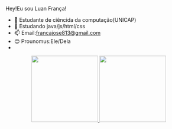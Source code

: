 Hey!Eu sou Luan França!
- 🔭 Estudante de ciêncida da computação(UNICAP)
- 🌱 Estudando java/js/html/css
- 📫 Email:francajose813@gmail.com
- 😊 Prounomus:Ele/Dela
- 
<div align="center">
  <a href="https://github.com/rafaballerini">
  <img height="180em" src="https://github-readme-stats.vercel.app/api?username=LuanFranca1&show_icons=true&theme=dracula&include_all_commits=true&count_private=true"/>
  <img height="180em" src="https://github-readme-stats.vercel.app/api/top-langs/?username=LuanFranca1&layout=compact&langs_count=7&theme=dracula"/>
</div>
